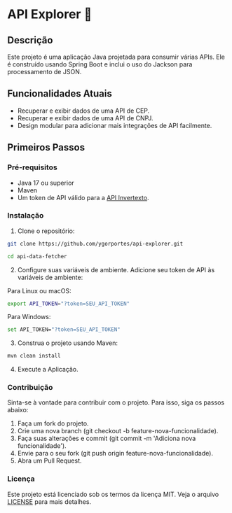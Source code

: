 # API Explorer 🔎

## Descrição

Este projeto é uma aplicação Java projetada para consumir várias APIs. Ele é construído usando Spring Boot e inclui o uso do Jackson para processamento de JSON.

## Funcionalidades Atuais

- Recuperar e exibir dados de uma API de CEP.
- Recuperar e exibir dados de uma API de CNPJ.
- Design modular para adicionar mais integrações de API facilmente.

## Primeiros Passos

### Pré-requisitos

- Java 17 ou superior
- Maven
- Um token de API válido para a [API Invertexto](https://invertexto.com/).

### Instalação

1. Clone o repositório:

```bash
git clone https://github.com/ygorportes/api-explorer.git
```
```bash
cd api-data-fetcher
```
2. Configure suas variáveis de ambiente. Adicione seu token de API às variáveis de ambiente:

Para Linux ou macOS:
```bash
export API_TOKEN="?token=SEU_API_TOKEN"
```

Para Windows:
```bash
set API_TOKEN="?token=SEU_API_TOKEN"
```


3. Construa o projeto usando Maven:
```bash
mvn clean install
```

4. Execute a Aplicação.

### Contribuição
Sinta-se à vontade para contribuir com o projeto. Para isso, siga os passos abaixo:

1. Faça um fork do projeto.
2. Crie uma nova branch (git checkout -b feature-nova-funcionalidade).
3. Faça suas alterações e commit (git commit -m 'Adiciona nova funcionalidade').
4. Envie para o seu fork (git push origin feature-nova-funcionalidade).
5. Abra um Pull Request.

### Licença

Este projeto está licenciado sob os termos da licença MIT. Veja o arquivo [LICENSE](LICENSE.md) para mais detalhes.
